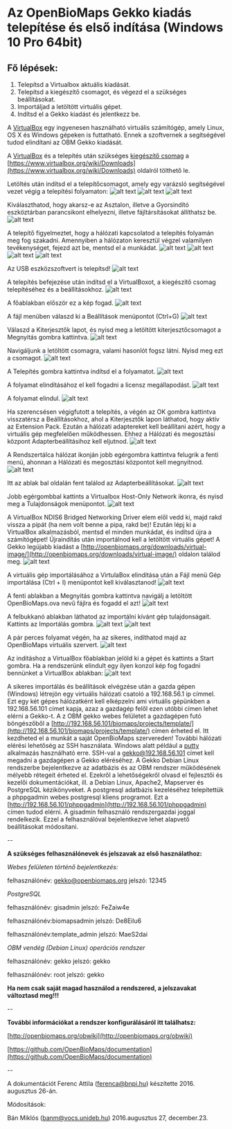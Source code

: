 # Az OpenBioMaps Gekko kiadás telepítése és első indítása (Windows 10 Pro 64bit)


## Fő lépések:

1. Telepítsd a Virtualbox aktuális kiadását.
2. Telepítsd a kiegészítő csomagot, és végezd el a szükséges beállításokat.
3. Importáljad a letöltött virtuális gépet.
4. Indítsd el a Gekko kiadást és jelentkezz be.

A [VirtualBox](http://virtualbox.org/) egy ingyenesen használható virtuális számítógép, amely Linux, OS X és Windows gépeken is futtatható. Ennek a szoftvernek a segítségével tudod elindítani az OBM Gekko kiadását.

A [VirtualBox](http://download.virtualbox.org/virtualbox/5.1.4/VirtualBox-5.1.4-110228-Win.exe) és a telepítés után szükséges [kiegészítő
csomag](http://download.virtualbox.org/virtualbox/5.1.4/Oracle_VM_VirtualBox_Extension_Pack-5.1.4-110228.vbox-extpack) a [https://www.virtualbox.org/wiki/Downloads](https://www.virtualbox.org/wiki/Downloads) oldalról tölthető le.

Letöltés után indítsd el a telepítőcsomagot, amely egy varázsló segítségével vezet végig a telepítési folyamaton:
![alt text][fig1]
![alt text][fig2]
![alt text][fig3]

Kiválaszthatod, hogy akarsz-e az Asztalon, illetve a Gyorsindító eszköztárban parancsikont elhelyezni, illetve fájltársításokat állíthatsz be.
![alt text][fig4]

A telepítő figyelmeztet, hogy a hálózati kapcsolatod a telepítés folyamán meg fog szakadni.
Amennyiben a hálózaton keresztül végzel valamilyen tevékenységet, fejezd azt be, mentsd el a munkádat.
![alt text][fig5]
![alt text][fig6]
![alt text][fig7]
![alt text][fig8]

Az USB eszközszoftvert is telepítsd!
![alt text][fig9]

A telepítés befejezése után indítsd el a VirtualBoxot, a kiegészítő csomag telepítéséhez és a beállításokhoz.
![alt text][fig10]

A főablakban először ez a kép fogad.
![alt text][fig11]

A fájl menüben válaszd ki a Beállítások menüpontot (Ctrl+G)
![alt text][fig12]

Válaszd a Kiterjesztők lapot, és nyisd meg a letöltött kiterjesztőcsomagot a Megnyitás gombra kattintva.
![alt text][fig13]

Navigáljunk a letöltött csomagra, valami hasonlót fogsz látni. Nyisd meg ezt a csomagot.
![alt text][fig14]

A Telepítés gombra kattintva indítsd el a folyamatot.
![alt text][fig15]

A folyamat elindításához el kell fogadni a licensz megállapodást.
![alt text][fig16]

A folyamat elindul.
![alt text][fig17]

Ha szerencsésen végigfutott a telepítés, a végén az OK gombra kattintva visszatérsz a Beállításokhoz, ahol a Kiterjesztők lapon láthatod, hogy aktív az Extension Pack.
Ezután a hálózati adaptereket kell beállítani azért, hogy a virtuális gép megfelelően működhessen. Ehhez a Hálózati és megosztási központ Adapterbeállításihoz kell eljutnod.
![alt text][fig18]

A Rendszertálca hálózat ikonján jobb egérgombra kattintva felugrik a fenti menü, ahonnan a Hálózati és megosztási központot kell megnyitnod.
![alt text][fig19]

Itt az ablak bal oldalán fent találod az Adapterbeállításokat.
![alt text][fig20]

Jobb egérgombbal kattints a Virtualbox Host-Only Network ikonra, és nyisd meg a Tulajdonságok menüpontot.
![alt text][fig21]

A VirtualBox NDIS6 Bridged Networking Driver elem elől vedd ki, majd rakd vissza a pipát (ha nem volt benne a pipa, rakd be)!
Ezután lépj ki a VirtualBox alkalmazásból, mentsd el minden munkádat, és indítsd újra a számítógépet!
Újraindítás után importálnod kell a letöltött virtuális gépet! A Gekko legújabb kiadást
a [http://openbiomaps.org/downloads/virtual-image/](http://openbiomaps.org/downloads/virtual-image/) oldalon találod meg.
![alt text][fig22]

A virtuális gép importálásához a VirtulaBox elindítása után a Fájl menü Gép importálása (Ctrl + I) menüpontot kell kiválasztanod!
![alt text][fig23]

A fenti ablakban a Megnyitás gombra kattintva navigálj a letöltött OpenBioMaps.ova nevű fájlra és fogadd el azt!
![alt text][fig24]

A felbukkanó ablakban láthatod az importálni kívánt gép tulajdonságait. Kattints az Importálás gombra.
![alt text][fig25]
![alt text][fig26]

A pár perces folyamat végén, ha az sikeres, indíthatod majd az OpenBioMaps virtuális szervert.
![alt text][fig27]

Az indításhoz a VirtualBox főablakban jelöld ki a gépet és kattints a Start gombra. Ha a rendszerünk elindult egy ilyen konzol kép fog fogadni bennünket a VirtualBox ablakban:
![alt text][fig28]

A sikeres importálás és beállítások elvégzése után a gazda gépen (Windows) létrejön egy virtuális hálózati csatoló a 192.168.56.1 ip címmel. Ezt egy két gépes hálózatként kell elképzelni ami virtuális gépünkben a 192.168.56.101 címet kapja, azaz a gazdagép felől ezen utóbbi címen lehet elérni a Gekko-t.   A z OBM gekko webes felületet a gazdagépen futó böngészőből a  [http://192.168.56.101/biomaps/projects/template/](http://192.168.56.101/biomaps/projects/template/) címen érheted el. Itt kezdheted el a munkát a saját OpenBioMaps szervereden!
További hálózati elérési lehetőség az SSH használata. Windows alatt például a [putty](http://www.putty.org) alkalmazás használható erre. SSH-val a gekko@192.168.56.101 címet kell megadni a gazdagépen a Gekko eléréséhez.
A Gekko Debian Linux rendszerbe bejelentkezve az adatbázis és az OBM rendszer működésének mélyebb rétegeit érheted el. Ezekről a lehetőségekről olvasd el fejlesztői és kezelői dokumentációkat, ill. a Debian Linux, Apache2, Mapserver és PostgreSQL kézikönyveket.
A postgresql adatbázis kezeléséhez telepítettük a phppgadmin webes postgresql kliens programot. Ezt a [http://192.168.56.101/phppgadmin](http://192.168.56.101/phppgadmin) címen tudod elérni. A gisadmin felhasználó rendszergazdai joggal rendelkezik. Ezzel a felhasználóval bejelentkezve lehet alapvető beállításokat módosítani.

--

**A szükséges felhasználónevek és jelszavak az első használathoz:**

*Webes felületen történő bejelentkezés:*

felhasználónév: gekko@openbiomaps.org	jelszó: 12345



*PostgreSQL*

felhasználónév: gisadmin		  jelszó: FeZaiw4e

felhasználónév:biomapsadmin		jelszó: De8Eilu6

felhasználónév:template_admin	jelszó: MaeS2dai



*OBM vendég (Debian Linux) operációs rendszer*

felhasználónév: gekko	  jelszó: gekko

felhasználónév: root		jelszó: gekko



**Ha nem csak saját magad használod a rendszered, a jelszavakat változtasd meg!!!**

--

**További információkat a rendszer konfigurálásáról itt találhatsz:**

[http://openbiomaps.org/obwiki](http://openbiomaps.org/obwiki)

[https://github.com/OpenBioMaps/documentation](https://github.com/OpenBioMaps/documentation)

--

A dokumentációt Ferenc Attila (ferenca@bnpi.hu) készítette 2016. augusztus 26-án.


Módosítások:

Bán Miklós (banm@vocs.unideb.hu) 2016.augusztus 27, december.23.


[fig1]: https://github.com/OpenBioMaps/documentation/blob/master/images/fig1.png
[fig2]: https://github.com/OpenBioMaps/documentation/blob/master/images/fig2.png
[fig3]: https://github.com/OpenBioMaps/documentation/blob/master/images/fig3.png
[fig4]: https://github.com/OpenBioMaps/documentation/blob/master/images/fig4.png
[fig5]: https://github.com/OpenBioMaps/documentation/blob/master/images/fig5.png
[fig6]: https://github.com/OpenBioMaps/documentation/blob/master/images/fig6.png
[fig7]: https://github.com/OpenBioMaps/documentation/blob/master/images/fig7.png
[fig8]: https://github.com/OpenBioMaps/documentation/blob/master/images/fig8.png
[fig9]: https://github.com/OpenBioMaps/documentation/blob/master/images/fig9.png
[fig10]: https://github.com/OpenBioMaps/documentation/blob/master/images/fig10.png
[fig11]: https://github.com/OpenBioMaps/documentation/blob/master/images/fig11.png
[fig12]: https://github.com/OpenBioMaps/documentation/blob/master/images/fig12.png
[fig13]: https://github.com/OpenBioMaps/documentation/blob/master/images/fig13.png
[fig14]: https://github.com/OpenBioMaps/documentation/blob/master/images/fig14.png
[fig15]: https://github.com/OpenBioMaps/documentation/blob/master/images/fig15.png
[fig16]: https://github.com/OpenBioMaps/documentation/blob/master/images/fig16.png
[fig17]: https://github.com/OpenBioMaps/documentation/blob/master/images/fig17.png
[fig18]: https://github.com/OpenBioMaps/documentation/blob/master/images/fig18.png
[fig19]: https://github.com/OpenBioMaps/documentation/blob/master/images/fig19.png
[fig20]: https://github.com/OpenBioMaps/documentation/blob/master/images/fig20.png
[fig21]: https://github.com/OpenBioMaps/documentation/blob/master/images/fig21.png
[fig22]: https://github.com/OpenBioMaps/documentation/blob/master/images/fig22.png
[fig23]: https://github.com/OpenBioMaps/documentation/blob/master/images/fig23.png
[fig24]: https://github.com/OpenBioMaps/documentation/blob/master/images/fig24.png
[fig25]: https://github.com/OpenBioMaps/documentation/blob/master/images/fig25.png
[fig26]: https://github.com/OpenBioMaps/documentation/blob/master/images/fig26.png
[fig27]: https://github.com/OpenBioMaps/documentation/blob/master/images/fig27.png
[fig28]: https://github.com/OpenBioMaps/documentation/blob/master/images/fig28.png
